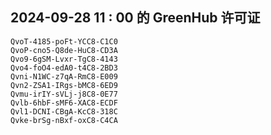 ## 2024-09-28 11 : 00 的 GreenHub 许可证
```
QvoT-4185-poFt-YCC8-C1C0
QvoP-cno5-Q8de-HuC8-CD3A
Qvo9-6gSM-Lvxr-TgC8-4143
Qvo4-foO4-edA0-t4C8-2BD3
Qvni-N1WC-z7qA-RmC8-E009
Qvn2-ZSA1-IRgs-bMC8-6ED9
Qvmu-irIY-sVLj-j8C8-0E77
Qvlb-6hbF-sMF6-XAC8-ECDF
Qvl1-DCNI-CBgA-KcC8-318C
Qvke-brSg-nBxf-oxC8-C4CA
```
